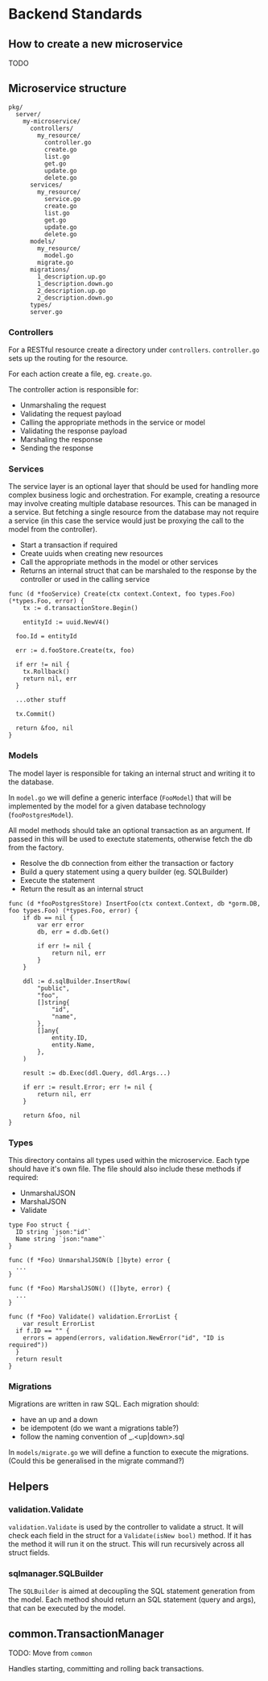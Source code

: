 # Backend Standards

## How to create a new microservice

TODO

## Microservice structure

```
pkg/
  server/
    my-microservice/
      controllers/
        my_resource/
          controller.go
          create.go
          list.go
          get.go
          update.go
          delete.go
      services/
        my_resource/
          service.go
          create.go
          list.go
          get.go
          update.go
          delete.go
      models/
        my_resource/
          model.go
        migrate.go
      migrations/
        1_description.up.go
        1_description.down.go
        2_description.up.go
        2_description.down.go
      types/
      server.go
```

### Controllers

For a RESTful resource create a directory under `controllers`.
`controller.go` sets up the routing for the resource.

For each action create a file, eg. `create.go`.

The controller action is responsible for:
- Unmarshaling the request
- Validating the request payload
- Calling the appropriate methods in the service or model
- Validating the response payload
- Marshaling the response
- Sending the response

### Services

The service layer is an optional layer that should be used for handling more complex business logic and orchestration.
For example, creating a resource may involve creating multiple database resources. This can be managed in a service.
But fetching a single resource from the database may not require a service (in this case the service would just be proxying the call to the model from the controller).

- Start a transaction if required
- Create uuids when creating new resources
- Call the appropriate methods in the model or other services
- Returns an internal struct that can be marshaled to the response by the controller or used in the calling service

```
func (d *fooService) Create(ctx context.Context, foo types.Foo) (*types.Foo, error) {
	tx := d.transactionStore.Begin()

	entityId := uuid.NewV4()

  foo.Id = entityId

  err := d.fooStore.Create(tx, foo)

  if err != nil {
    tx.Rollback()
    return nil, err
  }

  ...other stuff

  tx.Commit()

  return &foo, nil
}
```

### Models

The model layer is responsible for taking an internal struct and writing it to the database.

In `model.go` we will define a generic interface (`FooModel`) that will be implemented by the model for a given database technology (`fooPostgresModel`). 

All model methods should take an optional transaction as an argument.
If passed in this will be used to exectute statements, otherwise fetch the db from the factory.

- Resolve the db connection from either the transaction or factory
- Build a query statement using a query builder (eg. SQLBuilder)
- Execute the statement
- Return the result as an internal struct

```
func (d *fooPostgresStore) InsertFoo(ctx context.Context, db *gorm.DB, foo types.Foo) (*types.Foo, error) {
	if db == nil {
		var err error
		db, err = d.db.Get()

		if err != nil {
			return nil, err
		}
	}

	ddl := d.sqlBuilder.InsertRow(
		"public",
		"foo",
		[]string{
			"id",
			"name",
		},
		[]any{
			entity.ID,
			entity.Name,
		},
	)

	result := db.Exec(ddl.Query, ddl.Args...)

	if err := result.Error; err != nil {
		return nil, err
	}

	return &foo, nil
}
```

### Types

This directory contains all types used within the microservice.
Each type should have it's own file.
The file should also include these methods if required:

- UnmarshalJSON
- MarshalJSON
- Validate

```
type Foo struct {
  ID string `json:"id"`
  Name string `json:"name"`
}

func (f *Foo) UnmarshalJSON(b []byte) error {
  ...
}

func (f *Foo) MarshalJSON() ([]byte, error) {
  ...
}

func (f *Foo) Validate() validation.ErrorList {
	var result ErrorList
  if f.ID == "" {
    errors = append(errors, validation.NewError("id", "ID is required"))
  }
  return result
}
```

### Migrations

Migrations are written in raw SQL.
Each migration should:
 - have an up and a down
 - be idempotent (do we want a migrations table?)
 - follow the naming convention of <migration order number>_<description of migration>.<up|down>.sql

In `models/migrate.go` we will define a function to execute the migrations. (Could this be generalised in the migrate command?)

## Helpers 

### validation.Validate

`validation.Validate` is used by the controller to validate a struct.
It will check each field in the struct for a `Validate(isNew bool)` method.
If it has the method it will run it on the struct.
This will run recursively across all struct fields.

### sqlmanager.SQLBuilder

The `SQLBuilder` is aimed at decoupling the SQL statement generation from the model.
Each method should return an SQL statement (query and args), that can be executed by the model.

## common.TransactionManager

TODO: Move from `common`

Handles starting, committing and rolling back transactions.